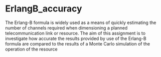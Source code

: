# ErlangB_accuracy
The Erlang-B formula is widely used as a means of quickly estimating the number of channels required when dimensioning a planned telecommunication link or resource. The aim of this assignment is to investigate how accurate the results provided by use of the Erlang-B formula are compared to the results of a Monte Carlo simulation of the operation of the resource
